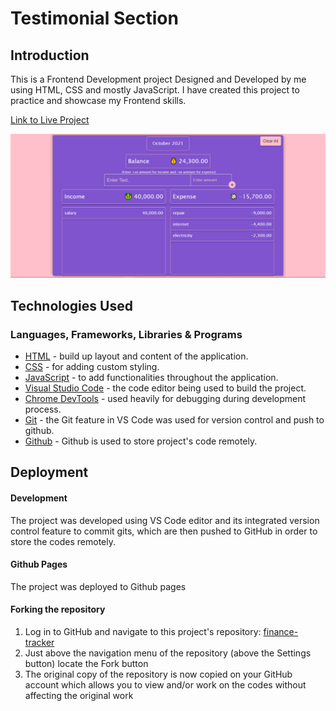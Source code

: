 # Testimonial Section

## Introduction

This is a Frontend Development project Designed and Developed by me using HTML, CSS and mostly JavaScript. I have created this project to practice and showcase my Frontend skills. 

[Link to Live Project](https://muneebali500.github.io/finance-tracker/)

![Budget Landing Page](/incomify.png)

## Technologies Used

### Languages, Frameworks, Libraries & Programs

- [HTML](https://developer.mozilla.org/en-US/docs/Web/HTML) - build up layout and content of the application.
- [CSS](https://developer.mozilla.org/en-US/docs/Web/CSS) - for adding custom styling.
- [JavaScript](https://developer.mozilla.org/en-US/docs/Web/JavaScript) - to add functionalities throughout the application.
- [Visual Studio Code](https://code.visualstudio.com/) - the code editor being used to build the project.
- [Chrome DevTools](https://developer.chrome.com/docs/devtools/) - used heavily for debugging during development process.
- [Git](https://git-scm.com/) - the Git feature in VS Code was used for version control and push to github.
- [Github](https://github.com/) - Github is used to store project's code remotely.

## Deployment

#### Development

The project was developed using VS Code editor and its integrated version control feature to commit gits, which are then pushed to GitHub in order to store the codes remotely.

#### Github Pages
The project was deployed to Github pages

#### Forking the repository

1. Log in to GitHub and navigate to this project's repository: [finance-tracker](https://github.com/muneebali500/finance-tracker)
2. Just above the navigation menu of the repository (above the Settings button) locate the Fork button
3. The original copy of the repository is now copied on your GitHub account which allows you to view and/or work on the codes without affecting the original work

